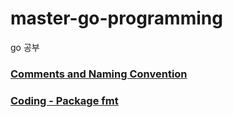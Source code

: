 # master-go-programming
go 공부

### [Comments and Naming Convention](https://www.udemy.com/course/master-go-programming-complete-golang-bootcamp/learn/lecture/16626564#content)

### [Coding - Package fmt](https://www.udemy.com/course/master-go-programming-complete-golang-bootcamp/learn/lecture/16635478#content)